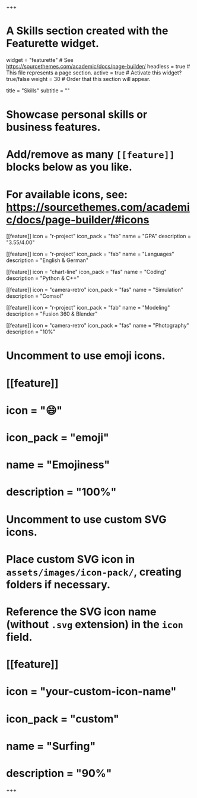 +++
# A Skills section created with the Featurette widget.
widget = "featurette"  # See https://sourcethemes.com/academic/docs/page-builder/
headless = true  # This file represents a page section.
active = true  # Activate this widget? true/false
weight = 30  # Order that this section will appear.

title = "Skills"
subtitle = ""

# Showcase personal skills or business features.
# 
# Add/remove as many `[[feature]]` blocks below as you like.
# 
# For available icons, see: https://sourcethemes.com/academic/docs/page-builder/#icons

[[feature]]
  icon = "r-project"
  icon_pack = "fab"
  name = "GPA"
  description = "3.55/4.00"

[[feature]]
  icon = "r-project"
  icon_pack = "fab"
  name = "Languages"
  description = "English & German"
  
[[feature]]
  icon = "chart-line"
  icon_pack = "fas"
  name = "Coding"
  description = "Python & C++"  
  
[[feature]]
  icon = "camera-retro"
  icon_pack = "fas"
  name = "Simulation"
  description = "Comsol"

[[feature]]
  icon = "r-project"
  icon_pack = "fab"
  name = "Modeling"
  description = "Fusion 360 & Blender"

[[feature]]
  icon = "camera-retro"
  icon_pack = "fas"
  name = "Photography"
  description = "10%"

# Uncomment to use emoji icons.
# [[feature]]
#  icon = ":smile:"
#  icon_pack = "emoji"
#  name = "Emojiness"
#  description = "100%"  

# Uncomment to use custom SVG icons.
# Place custom SVG icon in `assets/images/icon-pack/`, creating folders if necessary.
# Reference the SVG icon name (without `.svg` extension) in the `icon` field.
# [[feature]]
#  icon = "your-custom-icon-name"
#  icon_pack = "custom"
#  name = "Surfing"
#  description = "90%"

+++
